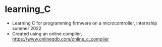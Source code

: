 # learning_C
- Learning C for programming firmware on a microcontroller, internship summer 2022
- Created using an online compiler, https://www.onlinegdb.com/online_c_compiler

